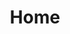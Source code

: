---
home: true
title: Home
heroImage: /images/elm.png
actions:
  - text: Get Started
    link: /getting-started
    type: primary
  - text: Learn More
    link: /introduction
    type: secondary
features:
  - title: Functional Programming
    details: Try out Elm, a delightful functional programming language, in your existing application.
  - title: Elm as Components
    details: Import Elm modules, and wrap them in a custom Vue component for simple integration in a Vue app.
  - title: Easy Integration
    details: Configuring an existing Vue app to render Elm modules is a snap.
footer: MIT Licensed | Made by Lindsay Wardell
---